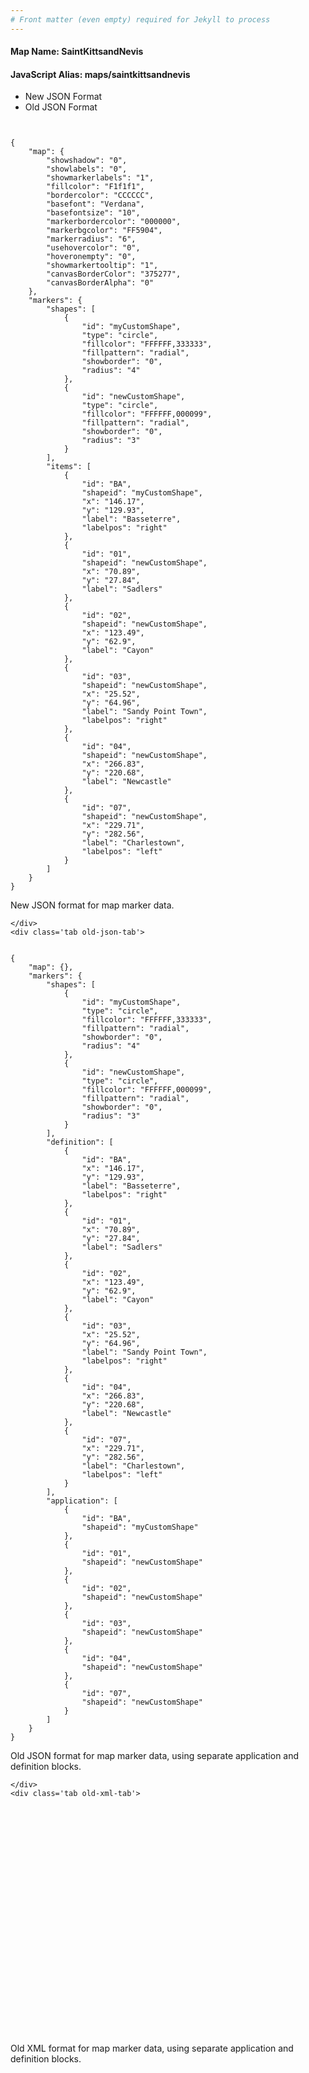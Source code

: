 ```yaml
---
# Front matter (even empty) required for Jekyll to process
---
```


#### Map Name: SaintKittsandNevis

#### JavaScript Alias: maps/saintkittsandnevis


<div class="code-wrapper">
<ul class='code-tabs'>
    <li class='active'>
        <a data-toggle='new-json'>New JSON Format</a>
    </li>
    <li>
        <a data-toggle='old-json'>Old JSON Format</a>
    </li>
</ul>
<div class='tab-content'>
    <pre class='plain-code'></pre>
    <div class='tab new-json-tab active'>
<pre><code class="language-javascript">
{
    "map": {
        "showshadow": "0",
        "showlabels": "0",
        "showmarkerlabels": "1",
        "fillcolor": "F1f1f1",
        "bordercolor": "CCCCCC",
        "basefont": "Verdana",
        "basefontsize": "10",
        "markerbordercolor": "000000",
        "markerbgcolor": "FF5904",
        "markerradius": "6",
        "usehovercolor": "0",
        "hoveronempty": "0",
        "showmarkertooltip": "1",
        "canvasBorderColor": "375277",
        "canvasBorderAlpha": "0"
    },
    "markers": {
        "shapes": [
            {
                "id": "myCustomShape",
                "type": "circle",
                "fillcolor": "FFFFFF,333333",
                "fillpattern": "radial",
                "showborder": "0",
                "radius": "4"
            },
            {
                "id": "newCustomShape",
                "type": "circle",
                "fillcolor": "FFFFFF,000099",
                "fillpattern": "radial",
                "showborder": "0",
                "radius": "3"
            }
        ],
        "items": [
            {
                "id": "BA",
                "shapeid": "myCustomShape",
                "x": "146.17",
                "y": "129.93",
                "label": "Basseterre",
                "labelpos": "right"
            },
            {
                "id": "01",
                "shapeid": "newCustomShape",
                "x": "70.89",
                "y": "27.84",
                "label": "Sadlers"
            },
            {
                "id": "02",
                "shapeid": "newCustomShape",
                "x": "123.49",
                "y": "62.9",
                "label": "Cayon"
            },
            {
                "id": "03",
                "shapeid": "newCustomShape",
                "x": "25.52",
                "y": "64.96",
                "label": "Sandy Point Town",
                "labelpos": "right"
            },
            {
                "id": "04",
                "shapeid": "newCustomShape",
                "x": "266.83",
                "y": "220.68",
                "label": "Newcastle"
            },
            {
                "id": "07",
                "shapeid": "newCustomShape",
                "x": "229.71",
                "y": "282.56",
                "label": "Charlestown",
                "labelpos": "left"
            }
        ]
    }
}
</code></pre>


<p class='text-success'>New JSON format for map marker data.</p>

    </div>
    <div class='tab old-json-tab'>
<pre><code class="language-javascript">
{
    "map": {},
    "markers": {
        "shapes": [
            {
                "id": "myCustomShape",
                "type": "circle",
                "fillcolor": "FFFFFF,333333",
                "fillpattern": "radial",
                "showborder": "0",
                "radius": "4"
            },
            {
                "id": "newCustomShape",
                "type": "circle",
                "fillcolor": "FFFFFF,000099",
                "fillpattern": "radial",
                "showborder": "0",
                "radius": "3"
            }
        ],
        "definition": [
            {
                "id": "BA",
                "x": "146.17",
                "y": "129.93",
                "label": "Basseterre",
                "labelpos": "right"
            },
            {
                "id": "01",
                "x": "70.89",
                "y": "27.84",
                "label": "Sadlers"
            },
            {
                "id": "02",
                "x": "123.49",
                "y": "62.9",
                "label": "Cayon"
            },
            {
                "id": "03",
                "x": "25.52",
                "y": "64.96",
                "label": "Sandy Point Town",
                "labelpos": "right"
            },
            {
                "id": "04",
                "x": "266.83",
                "y": "220.68",
                "label": "Newcastle"
            },
            {
                "id": "07",
                "x": "229.71",
                "y": "282.56",
                "label": "Charlestown",
                "labelpos": "left"
            }
        ],
        "application": [
            {
                "id": "BA",
                "shapeid": "myCustomShape"
            },
            {
                "id": "01",
                "shapeid": "newCustomShape"
            },
            {
                "id": "02",
                "shapeid": "newCustomShape"
            },
            {
                "id": "03",
                "shapeid": "newCustomShape"
            },
            {
                "id": "04",
                "shapeid": "newCustomShape"
            },
            {
                "id": "07",
                "shapeid": "newCustomShape"
            }
        ]
    }
}
</code></pre>


<p class='text-success'>Old JSON format for map marker data, using separate application and definition blocks.</p>

    </div>
    <div class='tab old-xml-tab'>
<pre><code class="language-html">
<map>
	<markers>
	    <shapes>
		    <shape id='myCustomShape' type='circle' fillColor='FFFFFF,333333' fillPattern='radial' showBorder='0' radius='4'/>
			<shape id='newCustomShape' type='circle' fillColor='FFFFFF,000099' fillPattern='radial' showBorder='0' radius='3'/>
		</shapes>
		<definition>
			<marker id='BA' x='146.17' y='129.93' label='Basseterre' labelPos='right'  />
		    <marker id='01' x='70.89' y='27.84' label='Sadlers'  />
			<marker id='02' x='123.49' y='62.9' label='Cayon'  />
			<marker id='03' x='25.52' y='64.96' label='Sandy Point Town' labelPos='right'  />
			<marker id='04' x='266.83' y='220.68' label='Newcastle'  />
			<marker id='07' x='229.71' y='282.56' label='Charlestown' labelPos='left'  />
		</definition>
		<application>
			<marker id='BA' shapeId='myCustomShape'  />
			<marker id='01' shapeId='newCustomShape'  />
			<marker id='02' shapeId='newCustomShape'  />
			<marker id='03' shapeId='newCustomShape'  />
			<marker id='04' shapeId='newCustomShape'  />
			<marker id='07' shapeId='newCustomShape'  />

		</application>
	</markers>
</map>
</code></pre>

<p class='text-success'>Old XML format for map marker data, using separate application and definition blocks.</p>

</div>
</div>
</div>
